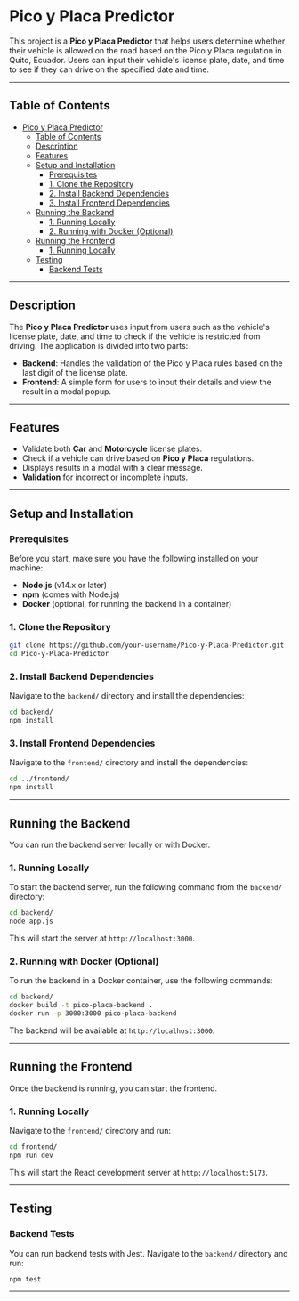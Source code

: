 
# Pico y Placa Predictor

This project is a **Pico y Placa Predictor** that helps users determine whether their vehicle is allowed on the road based on the Pico y Placa regulation in Quito, Ecuador. Users can input their vehicle's license plate, date, and time to see if they can drive on the specified date and time.

---

## Table of Contents

- [Pico y Placa Predictor](#pico-y-placa-predictor)
  - [Table of Contents](#table-of-contents)
  - [Description](#description)
  - [Features](#features)
  - [Setup and Installation](#setup-and-installation)
    - [Prerequisites](#prerequisites)
    - [1. Clone the Repository](#1-clone-the-repository)
    - [2. Install Backend Dependencies](#2-install-backend-dependencies)
    - [3. Install Frontend Dependencies](#3-install-frontend-dependencies)
  - [Running the Backend](#running-the-backend)
    - [1. Running Locally](#1-running-locally)
    - [2. Running with Docker (Optional)](#2-running-with-docker-optional)
  - [Running the Frontend](#running-the-frontend)
    - [1. Running Locally](#1-running-locally-1)
  - [Testing](#testing)
    - [Backend Tests](#backend-tests)

---

## Description

The **Pico y Placa Predictor** uses input from users such as the vehicle's license plate, date, and time to check if the vehicle is restricted from driving. The application is divided into two parts: 
- **Backend**: Handles the validation of the Pico y Placa rules based on the last digit of the license plate.
- **Frontend**: A simple form for users to input their details and view the result in a modal popup.

---

## Features

- Validate both **Car** and **Motorcycle** license plates.
- Check if a vehicle can drive based on **Pico y Placa** regulations.
- Displays results in a modal with a clear message.
- **Validation** for incorrect or incomplete inputs.
  
---


## Setup and Installation

### Prerequisites
Before you start, make sure you have the following installed on your machine:

- **Node.js** (v14.x or later)
- **npm** (comes with Node.js)
- **Docker** (optional, for running the backend in a container)

### 1. Clone the Repository

```bash
git clone https://github.com/your-username/Pico-y-Placa-Predictor.git
cd Pico-y-Placa-Predictor
```

### 2. Install Backend Dependencies

Navigate to the `backend/` directory and install the dependencies:

```bash
cd backend/
npm install
```

### 3. Install Frontend Dependencies

Navigate to the `frontend/` directory and install the dependencies:

```bash
cd ../frontend/
npm install
```

---

## Running the Backend

You can run the backend server locally or with Docker.

### 1. Running Locally

To start the backend server, run the following command from the `backend/` directory:

```bash
cd backend/
node app.js
```

This will start the server at `http://localhost:3000`.

### 2. Running with Docker (Optional)

To run the backend in a Docker container, use the following commands:

```bash
cd backend/
docker build -t pico-placa-backend .
docker run -p 3000:3000 pico-placa-backend
```

The backend will be available at `http://localhost:3000`.

---

## Running the Frontend

Once the backend is running, you can start the frontend.

### 1. Running Locally

Navigate to the `frontend/` directory and run:

```bash
cd frontend/
npm run dev
```

This will start the React development server at `http://localhost:5173`.

---

## Testing

### Backend Tests

You can run backend tests with Jest. Navigate to the `backend/` directory and run:

```bash
npm test
```



---

